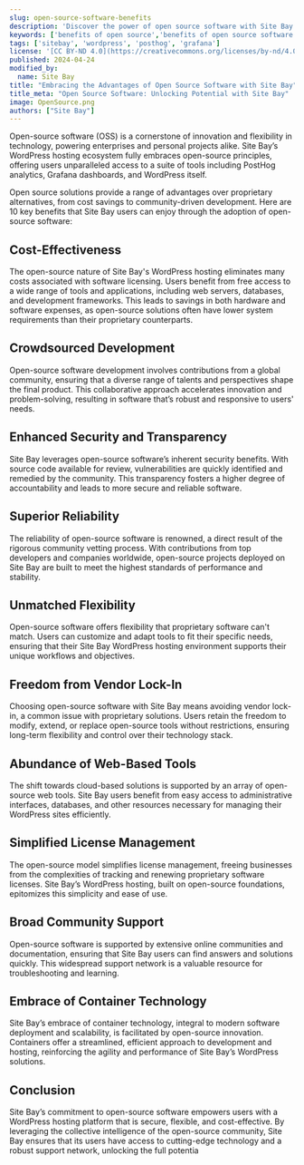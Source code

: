 ```yaml
---
slug: open-source-software-benefits
description: 'Discover the power of open source software with Site Bay’s WordPress hosting, leveraging PostHog, recordings, and Grafana for optimal performance and flexibility.'
keywords: ['benefits of open source','benefits of open source software','advantages of open source software']
tags: ['sitebay', 'wordpress', 'posthog', 'grafana']
license: '[CC BY-ND 4.0](https://creativecommons.org/licenses/by-nd/4.0)'
published: 2024-04-24
modified_by:
  name: Site Bay
title: "Embracing the Advantages of Open Source Software with Site Bay"
title_meta: "Open Source Software: Unlocking Potential with Site Bay"
image: OpenSource.png
authors: ["Site Bay"]
---
```


Open-source software (OSS) is a cornerstone of innovation and flexibility in technology, powering enterprises and personal projects alike. Site Bay’s WordPress hosting ecosystem fully embraces open-source principles, offering users unparalleled access to a suite of tools including PostHog analytics, Grafana dashboards, and WordPress itself.

Open source solutions provide a range of advantages over proprietary alternatives, from cost savings to community-driven development. Here are 10 key benefits that Site Bay users can enjoy through the adoption of open-source software:

## Cost-Effectiveness

The open-source nature of Site Bay's WordPress hosting eliminates many costs associated with software licensing. Users benefit from free access to a wide range of tools and applications, including web servers, databases, and development frameworks. This leads to savings in both hardware and software expenses, as open-source solutions often have lower system requirements than their proprietary counterparts.

## Crowdsourced Development

Open-source software development involves contributions from a global community, ensuring that a diverse range of talents and perspectives shape the final product. This collaborative approach accelerates innovation and problem-solving, resulting in software that’s robust and responsive to users' needs.

## Enhanced Security and Transparency

Site Bay leverages open-source software’s inherent security benefits. With source code available for review, vulnerabilities are quickly identified and remedied by the community. This transparency fosters a higher degree of accountability and leads to more secure and reliable software.

## Superior Reliability

The reliability of open-source software is renowned, a direct result of the rigorous community vetting process. With contributions from top developers and companies worldwide, open-source projects deployed on Site Bay are built to meet the highest standards of performance and stability.

## Unmatched Flexibility

Open-source software offers flexibility that proprietary software can't match. Users can customize and adapt tools to fit their specific needs, ensuring that their Site Bay WordPress hosting environment supports their unique workflows and objectives.

## Freedom from Vendor Lock-In

Choosing open-source software with Site Bay means avoiding vendor lock-in, a common issue with proprietary solutions. Users retain the freedom to modify, extend, or replace open-source tools without restrictions, ensuring long-term flexibility and control over their technology stack.

## Abundance of Web-Based Tools

The shift towards cloud-based solutions is supported by an array of open-source web tools. Site Bay users benefit from easy access to administrative interfaces, databases, and other resources necessary for managing their WordPress sites efficiently.

## Simplified License Management

The open-source model simplifies license management, freeing businesses from the complexities of tracking and renewing proprietary software licenses. Site Bay’s WordPress hosting, built on open-source foundations, epitomizes this simplicity and ease of use.

## Broad Community Support

Open-source software is supported by extensive online communities and documentation, ensuring that Site Bay users can find answers and solutions quickly. This widespread support network is a valuable resource for troubleshooting and learning.

## Embrace of Container Technology

Site Bay’s embrace of container technology, integral to modern software deployment and scalability, is facilitated by open-source innovation. Containers offer a streamlined, efficient approach to development and hosting, reinforcing the agility and performance of Site Bay’s WordPress solutions.

## Conclusion

Site Bay’s commitment to open-source software empowers users with a WordPress hosting platform that is secure, flexible, and cost-effective. By leveraging the collective intelligence of the open-source community, Site Bay ensures that its users have access to cutting-edge technology and a robust support network, unlocking the full potentia